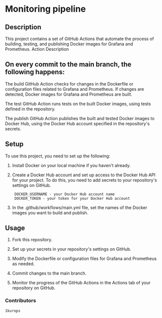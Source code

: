 # Monitoring pipeline
## Description

This project contains a set of GitHub Actions that automate the process of building, testing, and publishing Docker images for Grafana and Prometheus.
Action Description

## On every commit to the main branch, the following happens:

   The build GitHub Action checks for changes in the Dockerfile or configuration files related to Grafana and Prometheus. If changes are detected, Docker images for Grafana and Prometheus are built.
    
   The test GitHub Action runs tests on the built Docker images, using tests defined in the repository.
    
   The publish GitHub Action publishes the built and tested Docker images to Docker Hub, using the Docker Hub account specified in the repository's secrets.

## Setup

To use this project, you need to set up the following:

1. Install Docker on your local machine if you haven't already.

2. Create a Docker Hub account and set up access to the Docker Hub API for your project. To do this, you need to add secrets to your repository's settings on GitHub.
        
        DOCKER_USERNAME - your Docker Hub account name
        DOCKER_TOKEN - your token for your Docker Hub account
        
3. In the .github/workflows/main.yml file, set the names of the Docker images you want to build and publish.

## Usage

1. Fork this repository.

2. Set up your secrets in your repository's settings on GitHub.
  
3. Modify the Dockerfile or configuration files for Grafana and Prometheus as needed.

4. Commit changes to the main branch.

5. Monitor the progress of the GitHub Actions in the Actions tab of your repository on GitHub.

### Contributors
    1kurops
